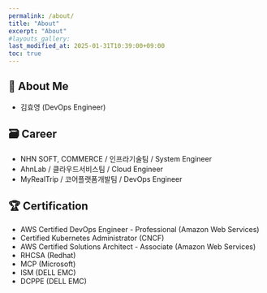 ```yaml
---
permalink: /about/
title: "About"
excerpt: "About"
#layouts_gallery:
last_modified_at: 2025-01-31T10:39:00+09:00
toc: true
---
```


## 👨 About Me
* 김효영 (DevOps Engineer)

## 🗃 Career
 * NHN SOFT, COMMERCE  / 인프라기술팀 / System Engineer
 * AhnLab / 클라우드서비스팀 / Cloud Engineer
 * MyRealTrip / 코어플랫폼개발팀 / DevOps Engineer
 
## 🏆 Certification 
 * AWS Certified DevOps Engineer - Professional (Amazon Web Services)
 * Certified Kubernetes Administrator (CNCF)
 * AWS Certified Solutions Architect - Associate (Amazon Web Services)
 * RHCSA (Redhat)
 * MCP (Microsoft)
 * ISM (DELL EMC)
 * DCPPE (DELL EMC)
